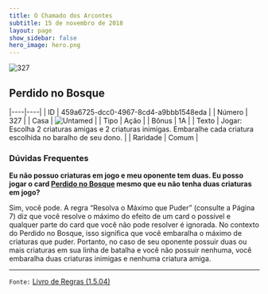 ```yaml
---
title: O Chamado dos Arcontes
subtitle: 15 de novembro de 2018
layout: page
show_sidebar: false
hero_image: hero.png
---
```


![327](https://cdn.keyforgegame.com/media/card_front/pt/341_327_W6VV383R4X8P_pt.png)

## Perdido no Bosque

|----|----|
| ID | 459a6725-dcc0-4967-8cd4-a9bbb1548eda |
| Número | 327 |
| Casa | ![Untamed](https://archonarcana.com/images/thumb/b/bd/Untamed.png/22px-Untamed.png "Indomados") |
| Tipo | Ação |
| Bônus | 1A |
| Texto | Jogar: Escolha 2 criaturas amigas e 2 criaturas inimigas. Embaralhe cada criatura escolhida no baralho de seu dono. |
| Raridade | Comum |

### Dúvidas Frequentes

**Eu não possuo criaturas em jogo e meu oponente tem duas.
Eu posso jogar o card [Perdido no Bosque](/cota/327) mesmo que
eu não tenha duas criaturas em jogo?**

Sim, você pode. A regra “Resolva o Máximo que Puder” (consulte a
Página 7) diz que você resolve o máximo do efeito de um card o possível
e qualquer parte do card que você não pode resolver é ignorada. No
contexto do Perdido no Bosque, isso significa que você embaralha o
máximo de criaturas que puder. Portanto, no caso de seu oponente
possuir duas ou mais criaturas em sua linha de batalha e você não
possuir nenhuma, você embaralha duas criaturas inimigas e nenhuma
criatura amiga.

<hr/>

`Fonte:` [Livro de Regras (1.5.04)](https://drive.google.com/open?id=14pM1J8ZR_4hZbGFZt-ArQdAGsHCPEQdE)
